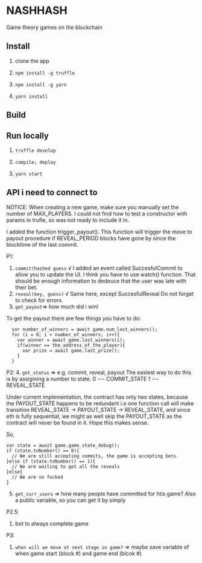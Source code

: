# NASHHASH

Game theory games on the blockchain

## Install

1. clone the app

1. `npm install -g truffle`

1. `npm install -g yarn`

1. `yarn install`

## Build



## Run locally 

1. `truffle develop`
  1. `compile; deploy`

1. `yarn start`  


## API i need to connect to 

NOTICE: 
When creating a new game, make sure you manually set the number of MAX_PLAYERS. I could not find how to test a constructor with params in trufle, so was not ready to include it in. 

I added the function trigger_payout(). This function will trigger the move to payout procedure if REVEAL_PERIOD blocks have gone by since the blocktime of the last commit.

P1: 
1. `commit(hashed guess` √ 
I added an event called SuccesfulCommit to allow you to update the UI.
I think you have to use watch() function.
That should be enough information
to dedeuce that the user was late with their bet.
2. `reveal(key, guess)` √
Same here, except SuccesfulReveal
Do not forget to check for errors.
3. `get_payout`=> how much did i win!

To get the payout there are few things you have to do:
    
      var number_of_winners = await game.num_last_winners();
      for (i = 0; i < number_of_winners; i++){
        var winner = await game.last_winners(i);
        if(winner == the_address_of_the_player){
          var prize = await game.last_prize();
        }
      }

P2: 
4. `get_status` => e.g. commit, reveal, payout
The easiest way to do this is by assigining a number to state.
0 --- COMMIT_STATE
1 --- REVEAL_STATE

Under current implementation, the contract has only two states, because the 
PAYOUT_STATE happens to be redundant i.e one function call will make transition REVEAL_STATE -> PAYOUT_STATE -> REVEAL_STATE, and since eth is fully sequential, we might as well skip the PAYOUT_STATE as the contract will never be found in it. Hope this makes sense.

So,

    var state = await game.game_state_debug();
    if (state.toNumber() == 0){
      // We are still accepting commits, the game is accepting bets
    }else if (state.toNumber() == 1){
      // We are waiting to get all the reveals
    }else{
      // We are so fucked
    }



5. `get_curr_users` => how many people have committed for htis game? 
Also a public variable, so you can get it by simply

P2.5:
1. bot to always complete game 

P3: 
1. `when will we move ot next stage in game?` => maybe save variable of when game start (block #)  and game end (blcok #)

